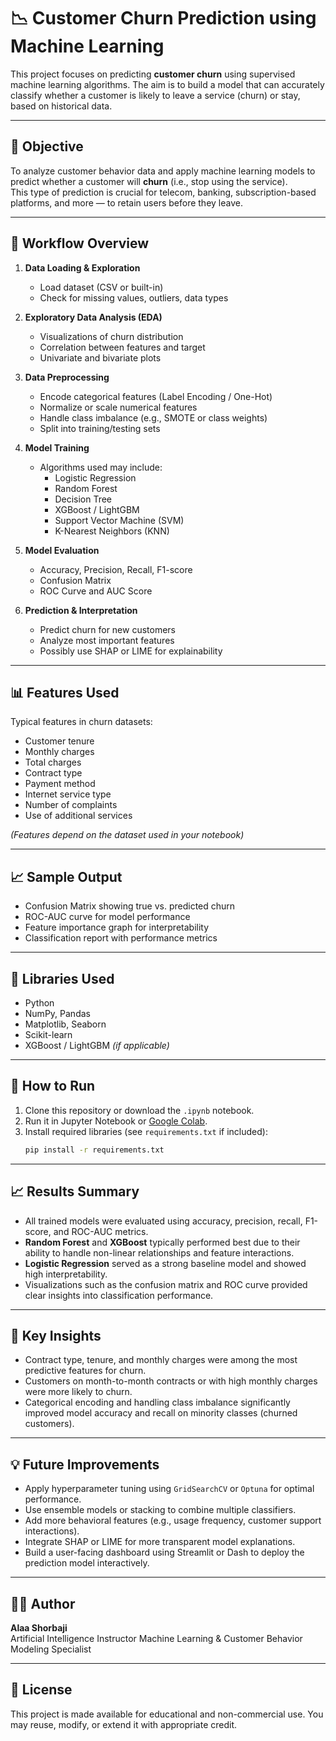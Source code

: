 # 📉 Customer Churn Prediction using Machine Learning

This project focuses on predicting **customer churn** using supervised machine learning algorithms. The aim is to build a model that can accurately classify whether a customer is likely to leave a service (churn) or stay, based on historical data.

---

## 🎯 Objective

To analyze customer behavior data and apply machine learning models to predict whether a customer will **churn** (i.e., stop using the service).  
This type of prediction is crucial for telecom, banking, subscription-based platforms, and more — to retain users before they leave.

---

## 🧠 Workflow Overview

1. **Data Loading & Exploration**
   - Load dataset (CSV or built-in)
   - Check for missing values, outliers, data types

2. **Exploratory Data Analysis (EDA)**
   - Visualizations of churn distribution
   - Correlation between features and target
   - Univariate and bivariate plots

3. **Data Preprocessing**
   - Encode categorical features (Label Encoding / One-Hot)
   - Normalize or scale numerical features
   - Handle class imbalance (e.g., SMOTE or class weights)
   - Split into training/testing sets

4. **Model Training**
   - Algorithms used may include:
     - Logistic Regression
     - Random Forest
     - Decision Tree
     - XGBoost / LightGBM
     - Support Vector Machine (SVM)
     - K-Nearest Neighbors (KNN)

5. **Model Evaluation**
   - Accuracy, Precision, Recall, F1-score
   - Confusion Matrix
   - ROC Curve and AUC Score

6. **Prediction & Interpretation**
   - Predict churn for new customers
   - Analyze most important features
   - Possibly use SHAP or LIME for explainability

---

## 📊 Features Used

Typical features in churn datasets:
- Customer tenure
- Monthly charges
- Total charges
- Contract type
- Payment method
- Internet service type
- Number of complaints
- Use of additional services

*(Features depend on the dataset used in your notebook)*

---

## 📈 Sample Output

- Confusion Matrix showing true vs. predicted churn
- ROC-AUC curve for model performance
- Feature importance graph for interpretability
- Classification report with performance metrics

---

## 🧰 Libraries Used

- Python
- NumPy, Pandas
- Matplotlib, Seaborn
- Scikit-learn
- XGBoost / LightGBM *(if applicable)*

---

## 🚀 How to Run

1. Clone this repository or download the `.ipynb` notebook.
2. Run it in Jupyter Notebook or [Google Colab](https://colab.research.google.com/).
3. Install required libraries (see `requirements.txt` if included):
   ```bash
   pip install -r requirements.txt
---

## 📈 Results Summary

- All trained models were evaluated using accuracy, precision, recall, F1-score, and ROC-AUC metrics.
- **Random Forest** and **XGBoost** typically performed best due to their ability to handle non-linear relationships and feature interactions.
- **Logistic Regression** served as a strong baseline model and showed high interpretability.
- Visualizations such as the confusion matrix and ROC curve provided clear insights into classification performance.

---

## 📌 Key Insights

- Contract type, tenure, and monthly charges were among the most predictive features for churn.
- Customers on month-to-month contracts or with high monthly charges were more likely to churn.
- Categorical encoding and handling class imbalance significantly improved model accuracy and recall on minority classes (churned customers).

---

## 💡 Future Improvements

- Apply hyperparameter tuning using `GridSearchCV` or `Optuna` for optimal performance.
- Use ensemble models or stacking to combine multiple classifiers.
- Add more behavioral features (e.g., usage frequency, customer support interactions).
- Integrate SHAP or LIME for more transparent model explanations.
- Build a user-facing dashboard using Streamlit or Dash to deploy the prediction model interactively.

---

## 👨‍💻 Author

**Alaa Shorbaji**  
Artificial Intelligence Instructor 
Machine Learning & Customer Behavior Modeling Specialist  


---

## 📜 License

This project is made available for educational and non-commercial use. You may reuse, modify, or extend it with appropriate credit.
